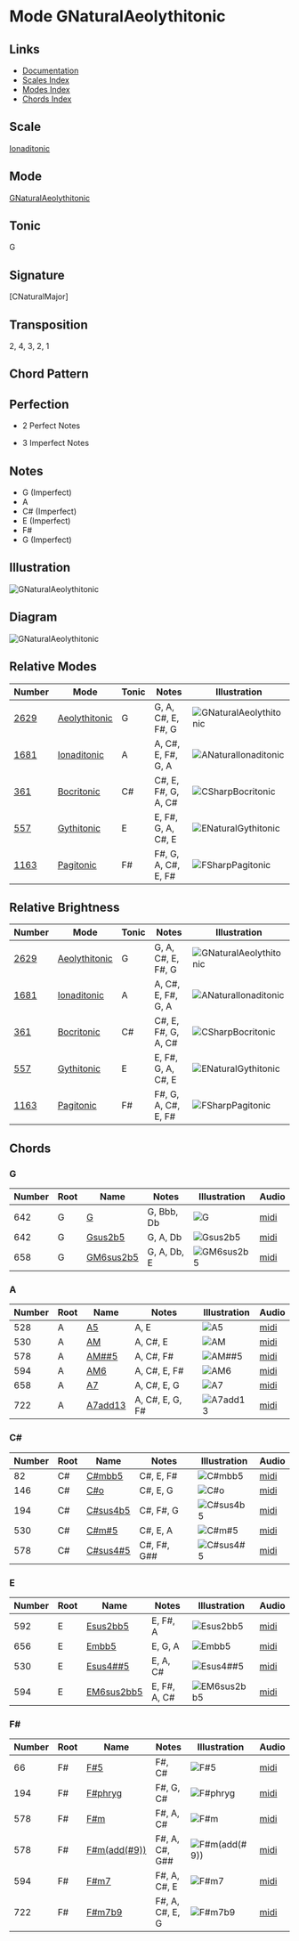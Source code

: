 # Mode GNaturalAeolythitonic

## Links

- [Documentation](README.md)
- [Scales Index](Scales.md)
- [Modes Index](Modes.md)
- [Chords Index](Chords.md)

## Scale

[Ionaditonic](ScaleIonaditonic.md)

## Mode

[GNaturalAeolythitonic](ModeGNaturalAeolythitonic.md)

## Tonic

G

## Signature

[CNaturalMajor]

## Transposition

2, 4, 3, 2, 1

## Chord Pattern



## Perfection

 - 2 Perfect Notes

 - 3 Imperfect Notes

## Notes

- G (Imperfect)
- A
- C# (Imperfect)
- E (Imperfect)
- F#
- G (Imperfect)

## Illustration

![GNaturalAeolythitonic](ModeGNaturalAeolythitonic.png)

## Diagram

![GNaturalAeolythitonic](CircleModeGNaturalAeolythitonic.png)

## Relative Modes

| Number | Mode | Tonic | Notes | Illustration |
|--------|------|-------|-------|--------------|
| [2629](https://ianring.com/musictheory/scales/2629) | [Aeolythitonic](ModeAeolythitonic.md) | G | G, A, C#, E, F#, G | ![GNaturalAeolythitonic](ModeGNaturalAeolythitonic.png) |
| [1681](https://ianring.com/musictheory/scales/1681) | [Ionaditonic](ModeIonaditonic.md) | A | A, C#, E, F#, G, A | ![ANaturalIonaditonic](ModeANaturalIonaditonic.png) |
| [361](https://ianring.com/musictheory/scales/361) | [Bocritonic](ModeBocritonic.md) | C# | C#, E, F#, G, A, C# | ![CSharpBocritonic](ModeCSharpBocritonic.png) |
| [557](https://ianring.com/musictheory/scales/557) | [Gythitonic](ModeGythitonic.md) | E | E, F#, G, A, C#, E | ![ENaturalGythitonic](ModeENaturalGythitonic.png) |
| [1163](https://ianring.com/musictheory/scales/1163) | [Pagitonic](ModePagitonic.md) | F# | F#, G, A, C#, E, F# | ![FSharpPagitonic](ModeFSharpPagitonic.png) |
## Relative Brightness

| Number | Mode | Tonic | Notes | Illustration |
|--------|------|-------|-------|--------------|
| [2629](https://ianring.com/musictheory/scales/2629) | [Aeolythitonic](ModeAeolythitonic.md) | G | G, A, C#, E, F#, G | ![GNaturalAeolythitonic](CircleModeGNaturalAeolythitonic.png) |
| [1681](https://ianring.com/musictheory/scales/1681) | [Ionaditonic](ModeIonaditonic.md) | A | A, C#, E, F#, G, A | ![ANaturalIonaditonic](CircleModeANaturalIonaditonic.png) |
| [361](https://ianring.com/musictheory/scales/361) | [Bocritonic](ModeBocritonic.md) | C# | C#, E, F#, G, A, C# | ![CSharpBocritonic](CircleModeCSharpBocritonic.png) |
| [557](https://ianring.com/musictheory/scales/557) | [Gythitonic](ModeGythitonic.md) | E | E, F#, G, A, C#, E | ![ENaturalGythitonic](CircleModeENaturalGythitonic.png) |
| [1163](https://ianring.com/musictheory/scales/1163) | [Pagitonic](ModePagitonic.md) | F# | F#, G, A, C#, E, F# | ![FSharpPagitonic](CircleModeFSharpPagitonic.png) |

## Chords

### G

| Number | Root | Name | Notes | Illustration | Audio |
|--------|------|------|-------|--------------|-------|
| 642 | G | [G](ChordGNaturalDiminishedFlatThird.md) | G, Bbb, Db | ![G](ChordGNaturalDiminishedFlatThirdRootPosition.png) | [midi](ChordGNaturalDiminishedFlatThirdRootPosition.mid) |
| 642 | G | [Gsus2b5](ChordGNaturalSuspendedSecondFlatFifth.md) | G, A, Db | ![Gsus2b5](ChordGNaturalSuspendedSecondFlatFifthRootPosition.png) | [midi](ChordGNaturalSuspendedSecondFlatFifthRootPosition.mid) |
| 658 | G | [GM6sus2b5](ChordGNaturalMajorSixthSuspendedSecondFlatFifth.md) | G, A, Db, E | ![GM6sus2b5](ChordGNaturalMajorSixthSuspendedSecondFlatFifthRootPosition.png) | [midi](ChordGNaturalMajorSixthSuspendedSecondFlatFifthRootPosition.mid) |

### A

| Number | Root | Name | Notes | Illustration | Audio |
|--------|------|------|-------|--------------|-------|
| 528 | A | [A5](ChordANaturalPowerChord.md) | A, E | ![A5](ChordANaturalPowerChordRootPosition.png) | [midi](ChordANaturalPowerChordRootPosition.mid) |
| 530 | A | [AM](ChordANaturalMajor.md) | A, C#, E | ![AM](ChordANaturalMajorRootPosition.png) | [midi](ChordANaturalMajorRootPosition.mid) |
| 578 | A | [AM##5](ChordANaturalMajorDoubleSharpFifth.md) | A, C#, F# | ![AM##5](ChordANaturalMajorDoubleSharpFifthRootPosition.png) | [midi](ChordANaturalMajorDoubleSharpFifthRootPosition.mid) |
| 594 | A | [AM6](ChordANaturalMajorSixth.md) | A, C#, E, F# | ![AM6](ChordANaturalMajorSixthRootPosition.png) | [midi](ChordANaturalMajorSixthRootPosition.mid) |
| 658 | A | [A7](ChordANaturalDominantSeventh.md) | A, C#, E, G | ![A7](ChordANaturalDominantSeventhRootPosition.png) | [midi](ChordANaturalDominantSeventhRootPosition.mid) |
| 722 | A | [A7add13](ChordANaturalDominantSeventhAddThirteenth.md) | A, C#, E, G, F# | ![A7add13](ChordANaturalDominantSeventhAddThirteenthRootPosition.png) | [midi](ChordANaturalDominantSeventhAddThirteenthRootPosition.mid) |

### C#

| Number | Root | Name | Notes | Illustration | Audio |
|--------|------|------|-------|--------------|-------|
| 82 | C# | [C#mbb5](ChordCSharpMinorDoubleFlatFifth.md) | C#, E, F# | ![C#mbb5](ChordCSharpMinorDoubleFlatFifthRootPosition.png) | [midi](ChordCSharpMinorDoubleFlatFifthRootPosition.mid) |
| 146 | C# | [C#o](ChordCSharpDiminished.md) | C#, E, G | ![C#o](ChordCSharpDiminishedRootPosition.png) | [midi](ChordCSharpDiminishedRootPosition.mid) |
| 194 | C# | [C#sus4b5](ChordCSharpSuspendedFourthFlatFifth.md) | C#, F#, G | ![C#sus4b5](ChordCSharpSuspendedFourthFlatFifthRootPosition.png) | [midi](ChordCSharpSuspendedFourthFlatFifthRootPosition.mid) |
| 530 | C# | [C#m#5](ChordCSharpMinorSharpFifth.md) | C#, E, A | ![C#m#5](ChordCSharpMinorSharpFifthRootPosition.png) | [midi](ChordCSharpMinorSharpFifthRootPosition.mid) |
| 578 | C# | [C#sus4#5](ChordCSharpSuspendedFourthSharpFifth.md) | C#, F#, G## | ![C#sus4#5](ChordCSharpSuspendedFourthSharpFifthRootPosition.png) | [midi](ChordCSharpSuspendedFourthSharpFifthRootPosition.mid) |

### E

| Number | Root | Name | Notes | Illustration | Audio |
|--------|------|------|-------|--------------|-------|
| 592 | E | [Esus2bb5](ChordENaturalSuspendedSecondDoubleFlatFifth.md) | E, F#, A | ![Esus2bb5](ChordENaturalSuspendedSecondDoubleFlatFifthRootPosition.png) | [midi](ChordENaturalSuspendedSecondDoubleFlatFifthRootPosition.mid) |
| 656 | E | [Embb5](ChordENaturalMinorDoubleFlatFifth.md) | E, G, A | ![Embb5](ChordENaturalMinorDoubleFlatFifthRootPosition.png) | [midi](ChordENaturalMinorDoubleFlatFifthRootPosition.mid) |
| 530 | E | [Esus4##5](ChordENaturalSuspendedFourthDoubleSharpFifth.md) | E, A, C# | ![Esus4##5](ChordENaturalSuspendedFourthDoubleSharpFifthRootPosition.png) | [midi](ChordENaturalSuspendedFourthDoubleSharpFifthRootPosition.mid) |
| 594 | E | [EM6sus2bb5](ChordENaturalMajorSixthSuspendedSecondDoubleFlatFifth.md) | E, F#, A, C# | ![EM6sus2bb5](ChordENaturalMajorSixthSuspendedSecondDoubleFlatFifthRootPosition.png) | [midi](ChordENaturalMajorSixthSuspendedSecondDoubleFlatFifthRootPosition.mid) |

### F#

| Number | Root | Name | Notes | Illustration | Audio |
|--------|------|------|-------|--------------|-------|
| 66 | F# | [F#5](ChordFSharpPowerChord.md) | F#, C# | ![F#5](ChordFSharpPowerChordRootPosition.png) | [midi](ChordFSharpPowerChordRootPosition.mid) |
| 194 | F# | [F#phryg](ChordFSharpPhrygian.md) | F#, G, C# | ![F#phryg](ChordFSharpPhrygianRootPosition.png) | [midi](ChordFSharpPhrygianRootPosition.mid) |
| 578 | F# | [F#m](ChordFSharpMinor.md) | F#, A, C# | ![F#m](ChordFSharpMinorRootPosition.png) | [midi](ChordFSharpMinorRootPosition.mid) |
| 578 | F# | [F#m(add(#9))](ChordFSharpMinorAddSharpNinth.md) | F#, A, C#, G## | ![F#m(add(#9))](ChordFSharpMinorAddSharpNinthRootPosition.png) | [midi](ChordFSharpMinorAddSharpNinthRootPosition.mid) |
| 594 | F# | [F#m7](ChordFSharpMinorSeventh.md) | F#, A, C#, E | ![F#m7](ChordFSharpMinorSeventhRootPosition.png) | [midi](ChordFSharpMinorSeventhRootPosition.mid) |
| 722 | F# | [F#m7b9](ChordFSharpMinorSeventhFlatNinth.md) | F#, A, C#, E, G | ![F#m7b9](ChordFSharpMinorSeventhFlatNinthRootPosition.png) | [midi](ChordFSharpMinorSeventhFlatNinthRootPosition.mid) |

